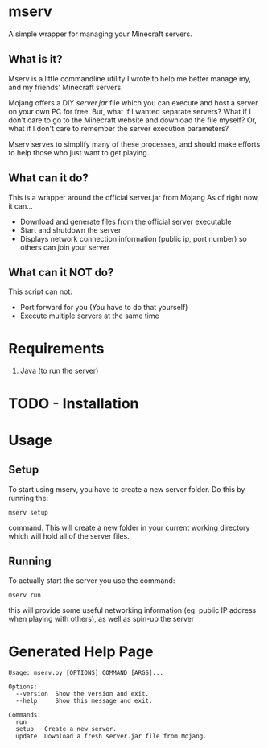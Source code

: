 # mserv
A simple wrapper for managing your Minecraft servers.

## What is it?
Mserv is a little commandline utility I wrote to help me better
manage my, and my friends' Minecraft servers.  

Mojang offers a DIY *server.jar* file 
which you can execute and host a server on your own PC for free. But, what if I wanted
separate servers? What if I don't care to go to the Minecraft website and download the file myself?
Or, what if I don't care to remember the server execution parameters?  

Mserv serves to simplify many of these processes, and should make efforts to help those who just want to get playing.

## What can it do?
This is a wrapper around the official server.jar from Mojang
As of right now, it can...

- Download and generate files from the official server executable
- Start and shutdown the server
- Displays network connection information (public ip, port number) so others can join your server

## What can it NOT do?
This script can not:
- Port forward for you (You have to do that yourself)
- Execute multiple servers at the same time

# Requirements
1. Java (to run the server)

# TODO - Installation

# Usage

## Setup
To start using mserv, you have to create a new server folder. Do this by running the:
```shell
mserv setup
```
command. This will create a new folder in your current working directory which will hold all of 
the server files.

## Running
To actually start the server you use the command:
```shell
mserv run
```
this will provide some useful networking information (eg. public IP address when playing with others), as well as spin-up the server

# Generated Help Page
```
Usage: mserv.py [OPTIONS] COMMAND [ARGS]...

Options:
  --version  Show the version and exit.
  --help     Show this message and exit.

Commands:
  run
  setup   Create a new server.
  update  Download a fresh server.jar file from Mojang.

```


